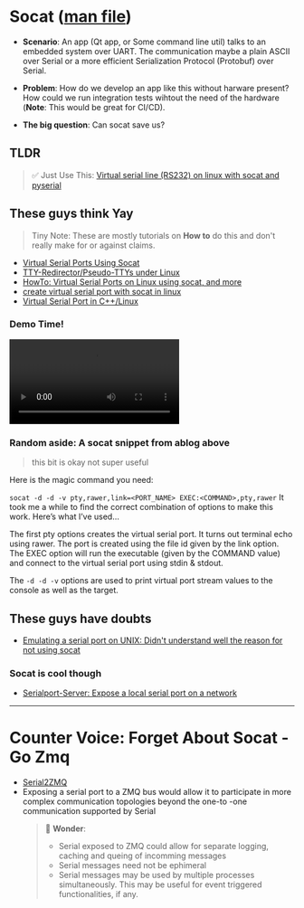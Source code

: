 # Socat ([man file](https://linux.die.net/man/1/socat))

- **Scenario**: An app (Qt app, or Some command line util) talks to an embedded system over UART. The communication maybe a plain ASCII over Serial or a more efficient Serialization Protocol (Protobuf) over Serial.

- **Problem**: How do we develop an app like this without harware present? How could we run integration tests wihtout the need of the hardware (**Note**: This would be great for CI/CD).

- **The big question**: Can socat save us?

## TLDR
> ✅
> Just Use This: 
> [Virtual serial line (RS232) on linux with socat and pyserial](https://gist.github.com/sutyum/03e78373dadbcbd0c961c43561606aab)

## These guys think Yay
> Tiny Note: These are mostly tutorials on **How to** do this and don't really make for or against claims.

- [Virtual Serial Ports Using Socat](https://jamesthom.as/2021/01/virtual-serial-ports-using-socat/)
- [TTY-Redirector/Pseudo-TTYs under Linux](https://www.wut.de/e-58www-29-apus-000.php)
- [HowTo: Virtual Serial Ports on Linux using socat, and more](https://justcheckingonall.wordpress.com/2009/06/09/howto-vsp-socat/)
- [create virtual serial port with socat in linux](https://www.youtube.com/watch?v=iFmD-CeB96A)
- [Virtual Serial Port in C++/Linux](https://github.com/cymait/virtual-serial-port-example)

### Demo Time!
![Socat Demo Video](https://github.com/TechnocultureResearch/Genotyper-Firmware/raw/dev/docs/QuestionLog/socat_demo.mov)

### Random aside: A socat snippet from ablog above
> this bit is okay not super useful

Here is the magic command you need:

`socat -d -d -v pty,rawer,link=<PORT_NAME> EXEC:<COMMAND>,pty,rawer`
It took me a while to find the correct combination of options to make this work. Here’s what I’ve used…

The first pty options creates the virtual serial port. It turns out terminal echo using rawer. The port is created using the file id given by the link option. The EXEC option will run the executable (given by the COMMAND value) and connect to the virtual serial port using stdin & stdout.

The `-d -d -v` options are used to print virtual port stream values to the console as well as the target.

## These guys have doubts
- [Emulating a serial port on UNIX: Didn't understand well the reason for not using socat](https://www.itdev.co.uk/blog/emulating-serial-port-unix)

### Socat is cool though
- [Serialport-Server: Expose a local serial port on a network](https://hub.docker.com/r/akshmakov/serialport-server)

---

# Counter Voice: Forget About Socat - Go **Zmq**
- [Serial2ZMQ](https://github.com/wookiesh/serial2zmq)
- Exposing a serial port to a ZMQ bus would allow it to participate in more complex communication topologies beyond the one-to -one communication supported by Serial
    > 🤔 **Wonder**:
    > - Serial exposed to ZMQ could allow for separate logging, caching and queing of incomming messages
    > - Serial messages need not be ephimeral
    > - Serial messages may be used by multiple processes simultaneously. This may be useful for event triggered functionalities, if any.
